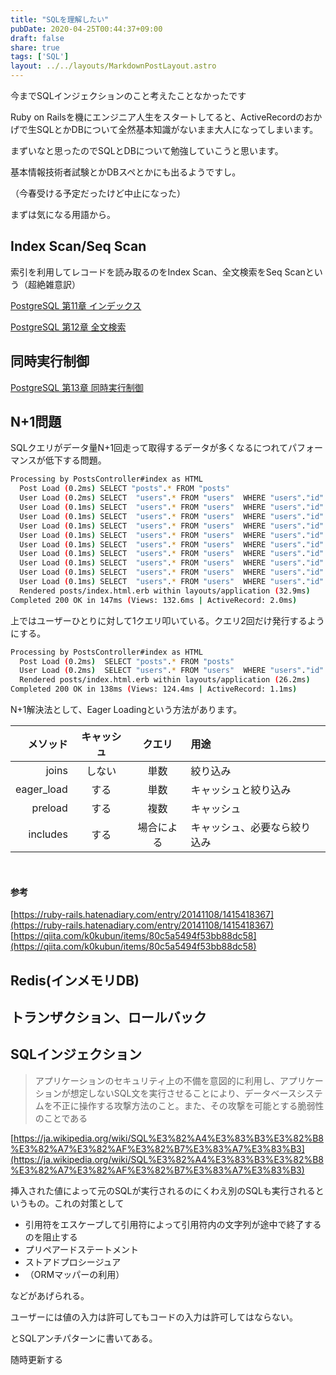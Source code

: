 ```yaml
---
title: "SQLを理解したい"
pubDate: 2020-04-25T00:44:37+09:00
draft: false
share: true
tags: ['SQL']
layout: ../../layouts/MarkdownPostLayout.astro
---
```


今までSQLインジェクションのこと考えたことなかったです

Ruby on Railsを機にエンジニア人生をスタートしてると、ActiveRecordのおかげで生SQLとかDBについて全然基本知識がないまま大人になってしまいます。

まずいなと思ったのでSQLとDBについて勉強していこうと思います。

<!--more-->

基本情報技術者試験とかDBスペとかにも出るようですし。

（今春受ける予定だったけど中止になった）

まずは気になる用語から。

## Index Scan/Seq Scan

索引を利用してレコードを読み取るのをIndex Scan、全文検索をSeq Scanという（超絶雑意訳）

[PostgreSQL 第11章 インデックス](https://www.postgresql.jp/document/11/html/indexes.html)

[PostgreSQL 第12章 全文検索](https://www.postgresql.jp/document/11/html/textsearch.html)

## 同時実行制御

[PostgreSQL 第13章 同時実行制御](https://www.postgresql.jp/document/11/html/mvcc.html)

## N+1問題

SQLクエリがデータ量N+1回走って取得するデータが多くなるにつれてパフォーマンスが低下する問題。

```sh
Processing by PostsController#index as HTML
  Post Load (0.2ms) SELECT "posts".* FROM "posts"
  User Load (0.2ms) SELECT  "users".* FROM "users"  WHERE "users"."id" = ? LIMIT 1  [["id", 1]]
  User Load (0.1ms) SELECT  "users".* FROM "users"  WHERE "users"."id" = ? LIMIT 1  [["id", 2]]
  User Load (0.1ms) SELECT  "users".* FROM "users"  WHERE "users"."id" = ? LIMIT 1  [["id", 3]]
  User Load (0.1ms) SELECT  "users".* FROM "users"  WHERE "users"."id" = ? LIMIT 1  [["id", 4]]
  User Load (0.1ms) SELECT  "users".* FROM "users"  WHERE "users"."id" = ? LIMIT 1  [["id", 5]]
  User Load (0.1ms) SELECT  "users".* FROM "users"  WHERE "users"."id" = ? LIMIT 1  [["id", 6]]
  User Load (0.1ms) SELECT  "users".* FROM "users"  WHERE "users"."id" = ? LIMIT 1  [["id", 7]]
  User Load (0.1ms) SELECT  "users".* FROM "users"  WHERE "users"."id" = ? LIMIT 1  [["id", 8]]
  User Load (0.1ms) SELECT  "users".* FROM "users"  WHERE "users"."id" = ? LIMIT 1  [["id", 9]]
  User Load (0.1ms) SELECT  "users".* FROM "users"  WHERE "users"."id" = ? LIMIT 1  [["id", 10]]
  Rendered posts/index.html.erb within layouts/application (32.9ms)
Completed 200 OK in 147ms (Views: 132.6ms | ActiveRecord: 2.0ms)
```

上ではユーザーひとりに対して1クエリ叩いている。クエリ2回だけ発行するようにする。

```sh
Processing by PostsController#index as HTML
  Post Load (0.2ms)  SELECT "posts".* FROM "posts"
  User Load (0.2ms)  SELECT "users".* FROM "users"  WHERE "users"."id" IN (1, 2, 3, 4, 5, 6, 7, 8, 9, 10)
  Rendered posts/index.html.erb within layouts/application (26.2ms)
Completed 200 OK in 138ms (Views: 124.4ms | ActiveRecord: 1.1ms)
```

N+1解決法として、Eager Loadingという方法があります。

|メソッド   |キャッシュ|クエリ     | 用途         |
|---------:|:-------:|:--------:|:------------|
|joins     |しない    |単数      |絞り込み          |
|eager_load|する      |単数      |キャッシュと絞り込み|
|preload   |する      |複数      |キャッシュ     |
|includes  |する      |場合による |キャッシュ、必要なら絞り込み|

<br>

#### 参考

[https://ruby-rails.hatenadiary.com/entry/20141108/1415418367](https://ruby-rails.hatenadiary.com/entry/20141108/1415418367)
[https://qiita.com/k0kubun/items/80c5a5494f53bb88dc58](https://qiita.com/k0kubun/items/80c5a5494f53bb88dc58)

## Redis(インメモリDB)

## トランザクション、ロールバック


## SQLインジェクション

>アプリケーションのセキュリティ上の不備を意図的に利用し、アプリケーションが想定しないSQL文を実行させることにより、データベースシステムを不正に操作する攻撃方法のこと。また、その攻撃を可能とする脆弱性のことである

[https://ja.wikipedia.org/wiki/SQL%E3%82%A4%E3%83%B3%E3%82%B8%E3%82%A7%E3%82%AF%E3%82%B7%E3%83%A7%E3%83%B3](https://ja.wikipedia.org/wiki/SQL%E3%82%A4%E3%83%B3%E3%82%B8%E3%82%A7%E3%82%AF%E3%82%B7%E3%83%A7%E3%83%B3)

挿入された値によって元のSQLが実行されるのにくわえ別のSQLも実行されるというもの。これの対策として

- 引用符をエスケープして引用符によって引用符内の文字列が途中で終了するのを阻止する
- プリペアードステートメント
- ストアドプロシージュア
- （ORMマッパーの利用）

などがあげられる。

ユーザーには値の入力は許可してもコードの入力は許可してはならない。

とSQLアンチパターンに書いてある。

随時更新する
